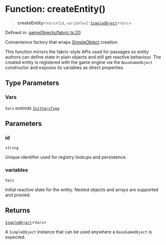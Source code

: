 # Function: createEntity()

> **createEntity**\<`Vars`\>(`id`, `variables`): [`SimpleObject`](../type-aliases/SimpleObject.md)\<`Vars`\>

Defined in: [gameObjects/fabric.ts:20](https://github.com/laruss/react-text-game/blob/4531810ed426df9948c54abd8dbf61d1745871f2/packages/core/src/gameObjects/fabric.ts#L20)

Convenience factory that wraps [SimpleObject](../type-aliases/SimpleObject.md) creation.

This function mirrors the fabric-style APIs used for passages so entity
authors can define state in plain objects and still get reactive behaviour.
The created entity is registered with the game engine via the
`BaseGameObject` constructor and exposes its variables as direct
properties.

## Type Parameters

### Vars

`Vars` *extends* [`InitVarsType`](../type-aliases/InitVarsType.md)

## Parameters

### id

`string`

Unique identifier used for registry lookups and persistence.

### variables

`Vars`

Initial reactive state for the entity. Nested objects and
arrays are supported and proxied.

## Returns

[`SimpleObject`](../type-aliases/SimpleObject.md)\<`Vars`\>

A `SimpleObject` instance that can be used anywhere a
`BaseGameObject` is expected.
